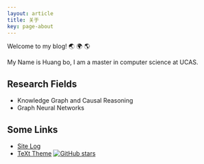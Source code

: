 ```yaml
---
layout: article
title: 关于
key: page-about
---
```

Welcome to my blog! :earth_asia: :earth_africa: :earth_americas:

My Name is Huang bo, I am a master in computer science at UCAS.

## Research Fields

- Knowledge Graph and Causal Reasoning
- Graph Neural Networks

<!--more-->

## Some Links

- [Site Log](/blog/site-log.html)
- [TeXt Theme](https://github.com/kitian616/jekyll-TeXt-theme) [![GitHub stars](https://img.shields.io/github/stars/kitian616/jekyll-TeXt-theme.svg?style=social&label=Stars)]()
